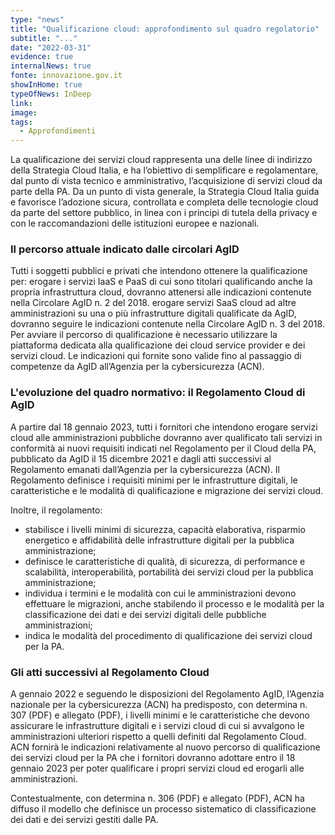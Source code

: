 ```yaml
---
type: "news"
title: "Qualificazione cloud: approfondimento sul quadro regolatorio"
subtitle: "..."
date: "2022-03-31"
evidence: true
internalNews: true
fonte: innovazione.gov.it
showInHome: true
typeOfNews: InDeep
link: 
image: 
tags:
  - Approfondimenti
---
```


La qualificazione dei servizi cloud rappresenta una delle linee di indirizzo della Strategia Cloud Italia, e ha l’obiettivo di semplificare e regolamentare, dal punto di vista tecnico e amministrativo, l’acquisizione di servizi cloud da parte della PA. Da un punto di vista generale, la Strategia Cloud Italia guida e favorisce l’adozione sicura, controllata e completa delle tecnologie cloud da parte del settore pubblico, in linea con i principi di tutela della privacy e con le raccomandazioni delle istituzioni europee e nazionali. 

### Il percorso attuale indicato dalle circolari AgID
Tutti i soggetti pubblici e privati che intendono ottenere la qualificazione  per:
erogare i servizi IaaS e PaaS di cui sono titolari qualificando anche la propria infrastruttura cloud, dovranno attenersi alle indicazioni contenute nella Circolare AgID n. 2 del 2018. 
erogare servizi SaaS cloud ad altre amministrazioni su una o più infrastrutture digitali qualificate da AgID, dovranno seguire le indicazioni contenute nella Circolare AgID n. 3 del 2018.
Per avviare il percorso di qualificazione è necessario utilizzare la piattaforma dedicata alla qualificazione dei cloud service provider e dei servizi cloud. 
Le indicazioni qui fornite sono valide fino al passaggio di competenze da AgID all’Agenzia per la cybersicurezza (ACN).

### L'evoluzione del quadro normativo: il Regolamento Cloud di AgID
A partire dal 18 gennaio 2023, tutti i fornitori che intendono erogare servizi cloud alle amministrazioni pubbliche dovranno aver qualificato tali servizi in conformità ai nuovi requisiti indicati nel Regolamento per il Cloud della PA, pubblicato da AgID il 15 dicembre 2021 e dagli atti successivi al Regolamento emanati dall’Agenzia per la cybersicurezza (ACN).
Il Regolamento definisce i requisiti minimi per le infrastrutture digitali, le caratteristiche e le modalità di qualificazione e migrazione dei servizi cloud.

Inoltre, il regolamento:
- stabilisce i livelli minimi di sicurezza, capacità elaborativa, risparmio energetico e affidabilità delle infrastrutture digitali per la pubblica amministrazione;
- definisce le caratteristiche di qualità, di sicurezza, di performance e scalabilità, interoperabilità, portabilità dei servizi cloud per la pubblica amministrazione;
- individua i termini e le modalità con cui le amministrazioni devono effettuare le migrazioni, anche stabilendo il processo e le modalità per la classificazione dei dati e dei servizi digitali delle pubbliche amministrazioni;
- indica le modalità del procedimento di qualificazione dei servizi cloud per la PA.

### Gli atti successivi al Regolamento Cloud
A gennaio 2022 e seguendo le disposizioni del Regolamento AgID, l’Agenzia nazionale per la cybersicurezza (ACN) ha predisposto, con determina n. 307 (PDF) e allegato (PDF), i livelli minimi e le caratteristiche che devono assicurare le infrastrutture digitali e i servizi cloud di cui si avvalgono le amministrazioni ulteriori rispetto a quelli definiti dal Regolamento Cloud. ACN fornirà le indicazioni relativamente al nuovo percorso di qualificazione dei servizi cloud per la PA che i fornitori dovranno adottare entro il 18 gennaio 2023 per poter qualificare i propri servizi cloud ed erogarli alle amministrazioni. 

Contestualmente, con determina n. 306 (PDF) e allegato (PDF), ACN ha diffuso il modello che definisce un processo sistematico di classificazione dei dati e dei servizi gestiti dalle PA.
